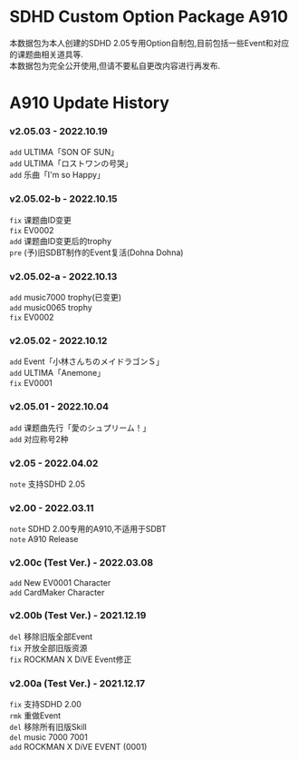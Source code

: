 # SDHD Custom Option Package A910
本数据包为本人创建的SDHD 2.05专用Option自制包,目前包括一些Event和对应的课题曲相关道具等.\
本数据包为完全公开使用,但请不要私自更改内容进行再发布.

# A910 Update History
### v2.05.03 - 2022.10.19
`add` ULTIMA「SON OF SUN」\
`add` ULTIMA「ロストワンの号哭」\
`add` 乐曲「I'm so Happy」

### v2.05.02-b - 2022.10.15
`fix` 课题曲ID变更\
`fix`  EV0002\
`add`  课题曲ID变更后的trophy\
`pre`  (予)旧SDBT制作的Event复活(Dohna Dohna)

### v2.05.02-a - 2022.10.13
`add`  music7000 trophy(已变更)\
`add`  music0065 trophy\
`fix`  EV0002

### v2.05.02 - 2022.10.12
`add`  Event「小林さんちのメイドラゴンＳ」\
`add`  ULTIMA「Anemone」\
`fix`  EV0001

### v2.05.01 - 2022.10.04
`add`  课题曲先行「愛のシュプリーム！」\
`add`  对应称号2种

### v2.05 - 2022.04.02
`note` 支持SDHD 2.05

### v2.00 - 2022.03.11
`note` SDHD 2.00专用的A910,不适用于SDBT\
`note` A910 Release

### v2.00c (Test Ver.) - 2022.03.08
`add`  New EV0001 Character\
`add`  CardMaker Character

### v2.00b (Test Ver.) - 2021.12.19
`del`  移除旧版全部Event\
`fix` 开放全部旧版资源\
`fix`  ROCKMAN X DiVE Event修正

### v2.00a (Test Ver.) - 2021.12.17
`fix`  支持SDHD 2.00\
`rmk`  重做Event\
`del`  移除所有旧版Skill\
`del`  music 7000 7001\
`add`  ROCKMAN X DiVE EVENT (0001)
